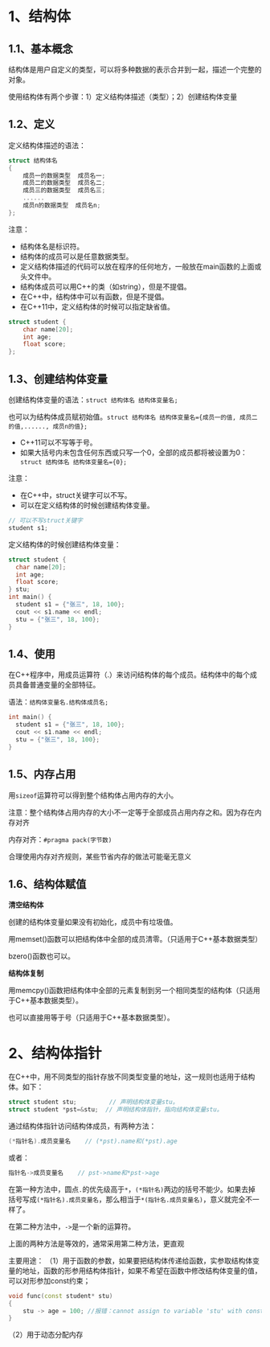 # 1、结构体

## 1.1、基本概念

结构体是用户自定义的类型，可以将多种数据的表示合并到一起，描述一个完整的对象。

使用结构体有两个步骤：1）定义结构体描述（类型）；2）创建结构体变量

## 1.2、定义

定义结构体描述的语法：
```cpp
struct 结构体名
{
    成员一的数据类型  成员名一;
    成员二的数据类型  成员名二;
    成员三的数据类型  成员名三;
    ......
    成员n的数据类型  成员名n;
};
```
注意：
- 结构体名是标识符。
- 结构体的成员可以是任意数据类型。
- 定义结构体描述的代码可以放在程序的任何地方，一般放在main函数的上面或头文件中。
- 结构体成员可以用C++的类（如string），但是不提倡。
- 在C++中，结构体中可以有函数，但是不提倡。
- 在C++11中，定义结构体的时候可以指定缺省值。

```cpp
struct student {
    char name[20];
    int age;
    float score;
};
```

## 1.3、创建结构体变量

创建结构体变量的语法：`struct 结构体名 结构体变量名;`

也可以为结构体成员赋初始值。`struct 结构体名 结构体变量名={成员一的值, 成员二的值,......, 成员n的值};`

- C++11可以不写等于号。
- 如果大括号内未包含任何东西或只写一个0，全部的成员都将被设置为0：`struct 结构体名 结构体变量名={0};`

注意：
- 在C++中，struct关键字可以不写。
- 可以在定义结构体的时候创建结构体变量。

```cpp
// 可以不写struct关键字
student s1;
```
定义结构体的时候创建结构体变量：
```cpp
struct student {
  char name[20];
  int age;
  float score;
} stu;
int main() {
  student s1 = {"张三", 18, 100};
  cout << s1.name << endl;
  stu = {"张三", 18, 100};
}
```

## 1.4、使用

在C++程序中，用成员运算符（.）来访问结构体的每个成员。结构体中的每个成员具备普通变量的全部特征。

语法：`结构体变量名.结构体成员名;`
```cpp
int main() {
  student s1 = {"张三", 18, 100};
  cout << s1.name << endl;
  stu = {"张三", 18, 100};
}
```

## 1.5、内存占用

用`sizeof`运算符可以得到整个结构体占用内存的大小。

注意：整个结构体占用内存的大小不一定等于全部成员占用内存之和。因为存在内存对齐

内存对齐：`#pragma pack(字节数)`

合理使用内存对齐规则，某些节省内存的做法可能毫无意义


## 1.6、结构体赋值

**清空结构体**

创建的结构体变量如果没有初始化，成员中有垃圾值。

用memset()函数可以把结构体中全部的成员清零。（只适用于C++基本数据类型）

bzero()函数也可以。

**结构体复制**

用memcpy()函数把结构体中全部的元素复制到另一个相同类型的结构体（只适用于C++基本数据类型）。

也可以直接用等于号（只适用于C++基本数据类型）。

# 2、结构体指针

在C++中，用不同类型的指针存放不同类型变量的地址，这一规则也适用于结构体。如下：
```cpp
struct student stu;         // 声明结构体变量stu。
struct student *pst=&stu;  // 声明结构体指针，指向结构体变量stu。
```
通过结构体指针访问结构体成员，有两种方法：
```cpp
(*指针名).成员变量名    // (*pst).name和(*pst).age 
```
或者：
```cpp
指针名->成员变量名    // pst->name和*pst->age 
```
在第一种方法中，圆点`.`的优先级高于`*`，`(*指针名)`两边的括号不能少。如果去掉括号写成`(*指针名).成员变量名`，那么相当于`*(指针名.成员变量名)`，意义就完全不一样了。

在第二种方法中，`->`是一个新的运算符。

上面的两种方法是等效的，通常采用第二种方法，更直观

主要用途：
（1）用于函数的参数，如果要把结构体传递给函数，实参取结构体变量的地址，函数的形参用结构体指针，如果不希望在函数中修改结构体变量的值，可以对形参加const约束；
```cpp
void func(const student* stu)
{
    stu -> age = 100; //报错：cannot assign to variable 'stu' with const-qualified type 'const student
}
```

（2）用于动态分配内存


